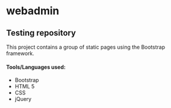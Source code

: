 # webadmin

## Testing repository

This project contains a group of static pages using the Bootstrap framework.

#### Tools/Languages used:

* Bootstrap
* HTML 5
* CSS
* jQuery

